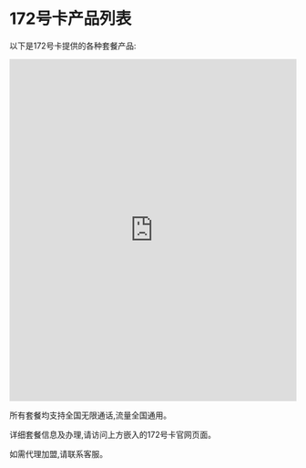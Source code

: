 # 172号卡产品列表

以下是172号卡提供的各种套餐产品:

<iframe src="https://172.lot-ml.com/ProductEn/Index/1a654e0b341cadd2" width="100%" height="600px" frameborder="0"></iframe>

所有套餐均支持全国无限通话,流量全国通用。

详细套餐信息及办理,请访问上方嵌入的172号卡官网页面。

如需代理加盟,请联系客服。
